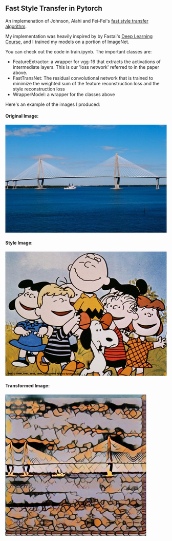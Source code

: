 ## Fast Style Transfer in Pytorch
An implemenation of Johnson, Alahi and Fei-Fei's [fast style transfer algorithm](https://arxiv.org/abs/1603.08155).

My implementation was heavily inspired by by Fastai's [Deep Learning Course](http://course.fast.ai/), and I trained my models on a portion of ImageNet. 

You can check out the code in train.ipynb. The important classes are:
- FeatureExtractor: a wrapper for vgg-16 that extracts the activations of intermediate layers. This is our 'loss network' referred to in the paper above.
- FastTransNet: The residual convolutional network that is trained to minimize the weighted sum of the feature reconstruction loss and the style reconstruction loss
- WrapperModel: a wrapper for the classes above

Here's an example of the images I produced:

#### Original Image:
![Ravenel Bridge](https://raw.githubusercontent.com/ryankresse/fast_style_transfer_pytorch/master/data/bridge.jpg)


#### Style Image:
![The Peanuts](https://raw.githubusercontent.com/ryankresse/fast_style_transfer_pytorch/master/data/charlie_brown.jpg)


#### Transformed Image:
![Transformed Ravenel Bridge](https://raw.githubusercontent.com/ryankresse/fast_style_transfer_pytorch/master/output_img/bridge_peanuts.jpg)

